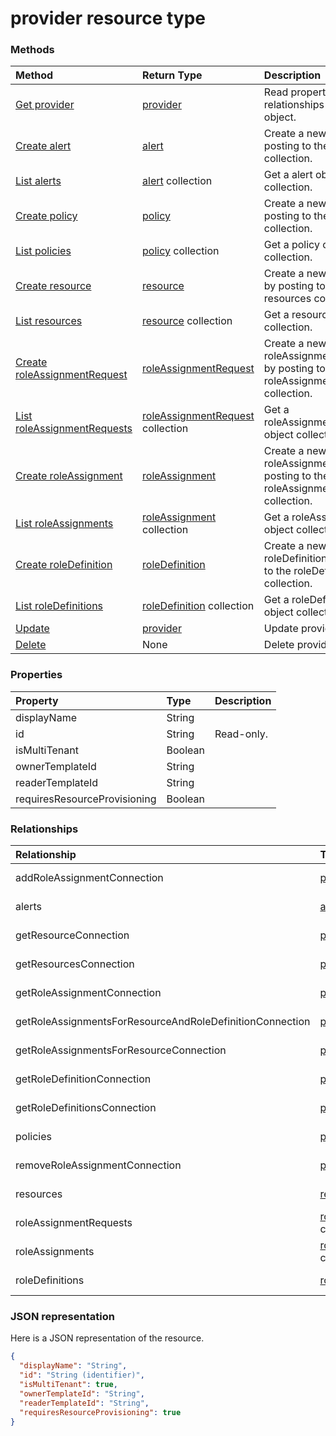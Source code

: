 # provider resource type




### Methods

| Method		   | Return Type	|Description|
|:---------------|:--------|:----------|
|[Get provider](../api/provider_get.md) | [provider](provider.md) |Read properties and relationships of provider object.|
|[Create alert](../api/provider_post_alerts.md) |[alert](alert.md)| Create a new alert by posting to the alerts collection.|
|[List alerts](../api/provider_list_alerts.md) |[alert](alert.md) collection| Get a alert object collection.|
|[Create policy](../api/provider_post_policies.md) |[policy](policy.md)| Create a new policy by posting to the policies collection.|
|[List policies](../api/provider_list_policies.md) |[policy](policy.md) collection| Get a policy object collection.|
|[Create resource](../api/provider_post_resources.md) |[resource](resource.md)| Create a new resource by posting to the resources collection.|
|[List resources](../api/provider_list_resources.md) |[resource](resource.md) collection| Get a resource object collection.|
|[Create roleAssignmentRequest](../api/provider_post_roleassignmentrequests.md) |[roleAssignmentRequest](roleassignmentrequest.md)| Create a new roleAssignmentRequest by posting to the roleAssignmentRequests collection.|
|[List roleAssignmentRequests](../api/provider_list_roleassignmentrequests.md) |[roleAssignmentRequest](roleassignmentrequest.md) collection| Get a roleAssignmentRequest object collection.|
|[Create roleAssignment](../api/provider_post_roleassignments.md) |[roleAssignment](roleassignment.md)| Create a new roleAssignment by posting to the roleAssignments collection.|
|[List roleAssignments](../api/provider_list_roleassignments.md) |[roleAssignment](roleassignment.md) collection| Get a roleAssignment object collection.|
|[Create roleDefinition](../api/provider_post_roledefinitions.md) |[roleDefinition](roledefinition.md)| Create a new roleDefinition by posting to the roleDefinitions collection.|
|[List roleDefinitions](../api/provider_list_roledefinitions.md) |[roleDefinition](roledefinition.md) collection| Get a roleDefinition object collection.|
|[Update](../api/provider_update.md) | [provider](provider.md)	|Update provider object. |
|[Delete](../api/provider_delete.md) | None |Delete provider object. |

### Properties
| Property	   | Type	|Description|
|:---------------|:--------|:----------|
|displayName|String||
|id|String| Read-only.|
|isMultiTenant|Boolean||
|ownerTemplateId|String||
|readerTemplateId|String||
|requiresResourceProvisioning|Boolean||

### Relationships
| Relationship | Type	|Description|
|:---------------|:--------|:----------|
|addRoleAssignmentConnection|[providerConnection](providerconnection.md)| Read-only. Nullable.|
|alerts|[alert](alert.md) collection| Read-only. Nullable.|
|getResourceConnection|[providerConnection](providerconnection.md)| Read-only. Nullable.|
|getResourcesConnection|[providerConnection](providerconnection.md)| Read-only. Nullable.|
|getRoleAssignmentConnection|[providerConnection](providerconnection.md)| Read-only. Nullable.|
|getRoleAssignmentsForResourceAndRoleDefinitionConnection|[providerConnection](providerconnection.md)| Read-only. Nullable.|
|getRoleAssignmentsForResourceConnection|[providerConnection](providerconnection.md)| Read-only. Nullable.|
|getRoleDefinitionConnection|[providerConnection](providerconnection.md)| Read-only. Nullable.|
|getRoleDefinitionsConnection|[providerConnection](providerconnection.md)| Read-only. Nullable.|
|policies|[policy](policy.md) collection| Read-only. Nullable.|
|removeRoleAssignmentConnection|[providerConnection](providerconnection.md)| Read-only. Nullable.|
|resources|[resource](resource.md) collection| Read-only. Nullable.|
|roleAssignmentRequests|[roleAssignmentRequest](roleassignmentrequest.md) collection| Read-only. Nullable.|
|roleAssignments|[roleAssignment](roleassignment.md) collection| Read-only. Nullable.|
|roleDefinitions|[roleDefinition](roledefinition.md) collection| Read-only. Nullable.|

### JSON representation

Here is a JSON representation of the resource.

<!-- {
  "blockType": "resource",
  "optionalProperties": [

  ],
  "@odata.type": "microsoft.graph.provider"
}-->

```json
{
  "displayName": "String",
  "id": "String (identifier)",
  "isMultiTenant": true,
  "ownerTemplateId": "String",
  "readerTemplateId": "String",
  "requiresResourceProvisioning": true
}

```

<!-- uuid: 8fcb5dbc-d5aa-4681-8e31-b001d5168d79
2015-10-25 14:57:30 UTC -->
<!-- {
  "type": "#page.annotation",
  "description": "provider resource",
  "keywords": "",
  "section": "documentation",
  "tocPath": ""
}-->